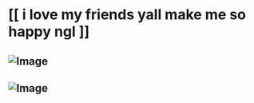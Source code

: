 # [[ i love my friends yall make me so happy ngl ]]
## ![Image](https://github.com/user-attachments/assets/68f4ed20-68ec-43d5-b3a5-d89dd21cbdd2)
## ![Image](https://github.com/user-attachments/assets/6f14c82e-7c7e-4456-b5f9-dbea5540ae4d)

<!--
**27-jjay/27-jjay** is a ✨ _special_ ✨ repository because its `README.md` (this file) appears on your GitHub profile.

Here are some ideas to get you started:

- 🔭 I’m currently working on ...
- 🌱 I’m currently learning ...
- 👯 I’m looking to collaborate on ...
- 🤔 I’m looking for help with ...
- 💬 Ask me about ...
- 📫 How to reach me: ...
- 😄 Pronouns: ...
- ⚡ Fun fact: ...
-->
